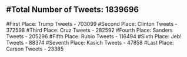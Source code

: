 #Total Number of Tweets: 1839696 
---
#First Place: Trump Tweets - 703099
#Second Place: Clinton Tweets - 372598
#Third Place: Cruz Tweets - 282592
#Fourth Place: Sanders Tweets - 205296
#Fifth Place: Rubio Tweets - 116494
#Sixth Place: Jeb! Tweets - 88374
#Seventh Place: Kasich Tweets - 47858
#Last Place: Carson Tweets - 23385
